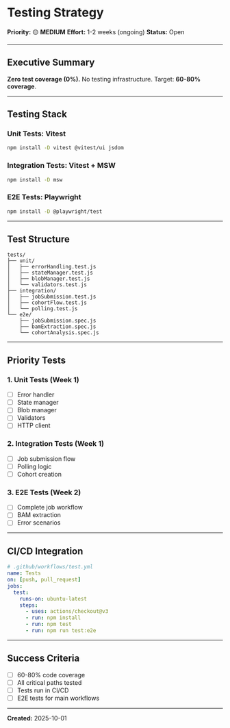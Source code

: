 # Testing Strategy

**Priority:** 🟡 **MEDIUM**
**Effort:** 1-2 weeks (ongoing)
**Status:** Open

---

## Executive Summary

**Zero test coverage (0%).** No testing infrastructure. Target: **60-80% coverage**.

---

## Testing Stack

### Unit Tests: Vitest
```bash
npm install -D vitest @vitest/ui jsdom
```

### Integration Tests: Vitest + MSW
```bash
npm install -D msw
```

### E2E Tests: Playwright
```bash
npm install -D @playwright/test
```

---

## Test Structure

```
tests/
├── unit/
│   ├── errorHandling.test.js
│   ├── stateManager.test.js
│   ├── blobManager.test.js
│   └── validators.test.js
├── integration/
│   ├── jobSubmission.test.js
│   ├── cohortFlow.test.js
│   └── polling.test.js
└── e2e/
    ├── jobSubmission.spec.js
    ├── bamExtraction.spec.js
    └── cohortAnalysis.spec.js
```

---

## Priority Tests

### 1. Unit Tests (Week 1)
- [ ] Error handler
- [ ] State manager
- [ ] Blob manager
- [ ] Validators
- [ ] HTTP client

### 2. Integration Tests (Week 1)
- [ ] Job submission flow
- [ ] Polling logic
- [ ] Cohort creation

### 3. E2E Tests (Week 2)
- [ ] Complete job workflow
- [ ] BAM extraction
- [ ] Error scenarios

---

## CI/CD Integration

```yaml
# .github/workflows/test.yml
name: Tests
on: [push, pull_request]
jobs:
  test:
    runs-on: ubuntu-latest
    steps:
      - uses: actions/checkout@v3
      - run: npm install
      - run: npm test
      - run: npm run test:e2e
```

---

## Success Criteria

- [ ] 60-80% code coverage
- [ ] All critical paths tested
- [ ] Tests run in CI/CD
- [ ] E2E tests for main workflows

---

**Created:** 2025-10-01
